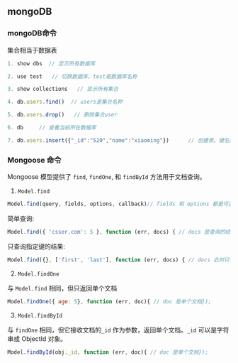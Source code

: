## mongoDB

### mongoDB命令

集合相当于数据表
```js
1. show dbs  // 显示所有数据库

2. use test   // 切换数据库，test是数据库名称

3. show collections   // 显示所有集合

4. db.users.find()  // users是集合名称

5. db.users.drop()   // 删除集合user

6. db     // 查看当前所在数据库

7. db.users.insert({"_id":"520","name":"xiaoming"})      // 创建表。键名称不加引号也能输入，最好加上；单引号双引号最后都会化为双引号。
```


### Mongoose 命令

Mongoose 模型提供了 `find`, `findOne`, 和 `findById` 方法用于文档查询。

1. `Model.find`
```js
Model.find(query, fields, options, callback)// fields 和 options 都是可选参数
```
简单查询:
```js
Model.find({ 'csser.com': 5 }, function (err, docs) { // docs 是查询的结果数组 });
```

只查询指定键的结果:
```js
Model.find({}, ['first', 'last'], function (err, docs) { // docs 此时只包含文档的部分键值})
```


2. `Model.findOne`

与 `Model.find` 相同，但只返回单个文档

```js
Model.findOne({ age: 5}, function (err, doc){ // doc 是单个文档});
```


3. `Model.findById`


与 `findOne` 相同，但它接收文档的`_id` 作为参数，返回单个文档。`_id` 可以是字符串或 ObjectId 对象。
```js
Model.findById(obj._id, function (err, doc){ // doc 是单个文档});
```

